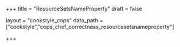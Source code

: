 +++
title = "ResourceSetsNameProperty"
draft = false

layout = "cookstyle_cops"
data_path = ["cookstyle","cops_chef_correctness_resourcesetsnameproperty"]

+++

<!-- The content of this page is automatically generated from the
cops_chef_correctness_resourcesetsnameproperty.yml file in github.com/chef/cookstyle/blob/master/docs-chef-io/data/cookstyle/. -->
